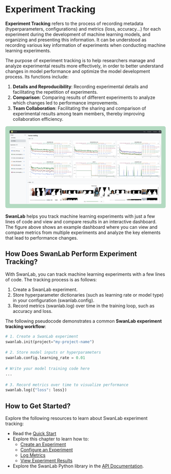 # Experiment Tracking

**Experiment Tracking** refers to the process of recording metadata (hyperparameters, configurations) and metrics (loss, accuracy...) for each experiment during the development of machine learning models, and organizing and presenting this information. It can be understood as recording various key information of experiments when conducting machine learning experiments.

The purpose of experiment tracking is to help researchers manage and analyze experimental results more effectively, in order to better understand changes in model performance and optimize the model development process. Its functions include:

1. **Details and Reproducibility**: Recording experimental details and facilitating the repetition of experiments.
2. **Comparison**: Comparing results of different experiments to analyze which changes led to performance improvements.
3. **Team Collaboration**: Facilitating the sharing and comparison of experimental results among team members, thereby improving collaboration efficiency.

![](/assets/swanlab-overview.png)

**SwanLab** helps you track machine learning experiments with just a few lines of code and view and compare results in an interactive dashboard. The figure above shows an example dashboard where you can view and compare metrics from multiple experiments and analyze the key elements that lead to performance changes.

## How Does SwanLab Perform Experiment Tracking?

With SwanLab, you can track machine learning experiments with a few lines of code. The tracking process is as follows:

1. Create a SwanLab experiment.
2. Store hyperparameter dictionaries (such as learning rate or model type) in your configuration (swanlab.config).
3. Record metrics (swanlab.log) over time in the training loop, such as accuracy and loss.

The following pseudocode demonstrates a common **SwanLab experiment tracking workflow**:

```python
# 1. Create a SwanLab experiment
swanlab.init(project="my-project-name")

# 2. Store model inputs or hyperparameters
swanlab.config.learning_rate = 0.01

# Write your model training code here
...

# 3. Record metrics over time to visualize performance
swanlab.log({"loss": loss})
```

## How to Get Started?

Explore the following resources to learn about SwanLab experiment tracking:

- Read the [Quick Start](/zh/guide_cloud/general/quick-start)
- Explore this chapter to learn how to:
  - [Create an Experiment](/zh/guide_cloud/experiment_track/create-experiment)
  - [Configure an Experiment](/zh/guide_cloud/experiment_track/set-experiment-config.md)
  - [Log Metrics](/zh/guide_cloud/experiment_track/log-experiment-metric.md)
  - [View Experiment Results](/zh/guide_cloud/experiment_track/view-result.md)
- Explore the SwanLab Python library in the [API Documentation](/zh/api/api-index).
